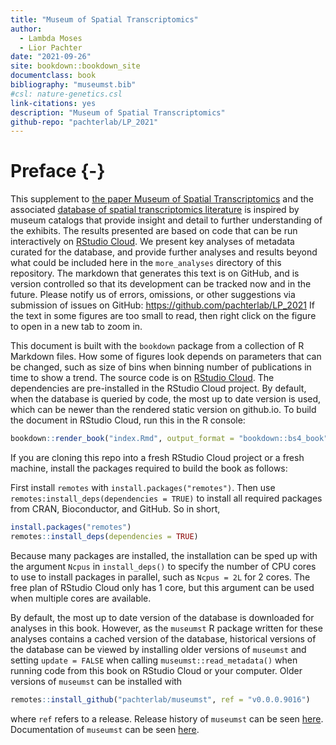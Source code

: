 ```yaml
--- 
title: "Museum of Spatial Transcriptomics"
author: 
  - Lambda Moses
  - Lior Pachter
date: "2021-09-26"
site: bookdown::bookdown_site
documentclass: book
bibliography: "museumst.bib"
#csl: nature-genetics.csl
link-citations: yes
description: "Museum of Spatial Transcriptomics"
github-repo: "pachterlab/LP_2021"
---
```


# Preface {-}

This supplement to [the paper Museum of Spatial Transcriptomics](https://www.biorxiv.org/content/10.1101/2021.05.11.443152v2) and the associated [database of spatial transcriptomics literature](https://docs.google.com/spreadsheets/d/1sJDb9B7AtYmfKv4-m8XR7uc3XXw_k4kGSout8cqZ8bY/edit?usp=sharing) is inspired by museum catalogs that provide insight and detail to further understanding of the exhibits. The results presented are based on code that can be run interactively on [RStudio Cloud](https://rstudio.cloud/project/2492054). We present key analyses of metadata curated for the database, and provide further analyses and results beyond what could be included here in the `more_analyses` directory of this repository. The markdown that generates this text is on GitHub, and is version controlled so that its development can be tracked now and in the future. Please notify us of errors, omissions, or other suggestions via submission of issues on GitHub: https://github.com/pachterlab/LP_2021 If the text in some figures are too small to read, then right click on the figure to open in a new tab to zoom in.

This document is built with the `bookdown` package from a collection of R Markdown files. How some of figures look depends on parameters that can be changed, such as size of bins when binning number of publications in time to show a trend. The source code is on [RStudio Cloud](https://rstudio.cloud/project/2492054). The dependencies are pre-installed in the RStudio Cloud project. By default, when the database is queried by code, the most up to date version is used, which can be newer than the rendered static version on github.io. To build the document in RStudio Cloud, run this in the R console:


```r
bookdown::render_book("index.Rmd", output_format = "bookdown::bs4_book")
```

If you are cloning this repo into a fresh RStudio Cloud project or a fresh machine, install the packages required to build the book as follows:

First install `remotes` with `install.packages("remotes")`. Then use `remotes:install_deps(dependencies = TRUE)` to install all required packages from CRAN, Bioconductor, and GitHub. So in short,


```r
install.packages("remotes")
remotes::install_deps(dependencies = TRUE)
```

Because many packages are installed, the installation can be sped up with the argument `Ncpus` in `install_deps()` to specify the number of CPU cores to use to install packages in parallel, such as `Ncpus = 2L` for 2 cores. The free plan of RStudio Cloud only has 1 core, but this argument can be used when multiple cores are available.

By default, the most up to date version of the database is downloaded for analyses in this book. However, as the `museumst` R package written for these analyses contains a cached version of the database, historical versions of the database can be viewed by installing older versions of `museumst` and setting `update = FALSE` when calling `museumst::read_metadata()` when running code from this book on RStudio Cloud or your computer. Older versions of `museumst` can be installed with


```r
remotes::install_github("pachterlab/museumst", ref = "v0.0.0.9016")
```

where `ref` refers to a release. Release history of `museumst` can be seen [here](https://github.com/pachterlab/museumst/releases). Documentation of `museumst` can be seen [here](https://pachterlab.github.io/museumst/).
